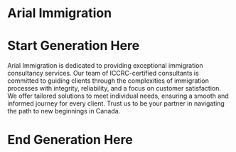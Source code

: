 # Arial Immigration

# Start Generation Here

Arial Immigration is dedicated to providing exceptional immigration consultancy services. Our team of ICCRC-certified consultants is committed to guiding clients through the complexities of immigration processes with integrity, reliability, and a focus on customer satisfaction. We offer tailored solutions to meet individual needs, ensuring a smooth and informed journey for every client. Trust us to be your partner in navigating the path to new beginnings in Canada.

# End Generation Here
